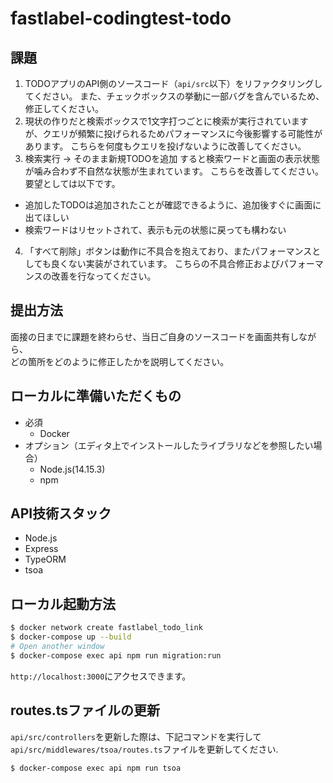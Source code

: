 # fastlabel-codingtest-todo

## 課題
1. TODOアプリのAPI側のソースコード（`api/src`以下）をリファクタリングしてください。
また、チェックボックスの挙動に一部バグを含んでいるため、修正してください。
2. 現状の作りだと検索ボックスで1文字打つごとに検索が実行されていますが、クエリが頻繁に投げられるためパフォーマンスに今後影響する可能性があります。
こちらを何度もクエリを投げないように改善してください。
3. 検索実行 -> そのまま新規TODOを追加 すると検索ワードと画面の表示状態が噛み合わず不自然な状態が生まれています。
こちらを改善してください。要望としては以下です。
- 追加したTODOは追加されたことが確認できるように、追加後すぐに画面に出てほしい
- 検索ワードはリセットされて、表示も元の状態に戻っても構わない
4. 「すべて削除」ボタンは動作に不具合を抱えており、またパフォーマンスとしても良くない実装がされています。
こちらの不具合修正およびパフォーマンスの改善を行なってください。

## 提出方法
面接の日までに課題を終わらせ、当日ご自身のソースコードを画面共有しながら、  
どの箇所をどのように修正したかを説明してください。

## ローカルに準備いただくもの
- 必須
  - Docker
- オプション（エディタ上でインストールしたライブラリなどを参照したい場合）
  - Node.js(14.15.3)
  - npm

## API技術スタック
- Node.js
- Express
- TypeORM
- tsoa

## ローカル起動方法

```bash
$ docker network create fastlabel_todo_link
$ docker-compose up --build
# Open another window
$ docker-compose exec api npm run migration:run
```

`http://localhost:3000`にアクセスできます。

## routes.tsファイルの更新

`api/src/controllers`を更新した際は、下記コマンドを実行して`api/src/middlewares/tsoa/routes.ts`ファイルを更新してください.

```bash
$ docker-compose exec api npm run tsoa
```
